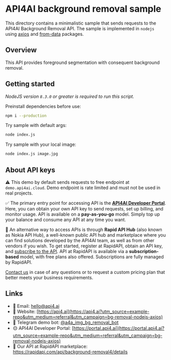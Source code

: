 # API4AI background removal sample

This directory contains a minimalistic sample that sends requests to the API4AI Background Removal API.
The sample is implemented in `nodejs` using [axios](https://www.npmjs.com/package/axios) and [from-data](https://www.npmjs.com/package/form-data) packages.


## Overview

This API provides foreground segmentation with consequent background removal.


## Getting started

*NodeJS version `8.3.0` or greater is required to run this script.*

Preinstall dependencies before use:

```bash
npm i --production
```

Try sample with default args:

```bash
node index.js
```

Try sample with your local image:

```bash
node index.js image.jpg
```


## About API keys

⚠️ This demo by default sends requests to free endpoint at `demo.api4ai.cloud`.
Demo endpoint is rate limited and must not be used in real projects.

✅ The primary entry point for accessing API is the **[API4AI Developer Portal](https://portal.api4.ai?utm_source=example-repo&utm_medium=referral&utm_campaign=bg-removal-nodejs-axios)**. Here, you can obtain your own API key to send requests, set up billing, and monitor usage. API is available on a **pay-as-you-go** model. Simply top up your balance and consume any API at any time you want.

🐙 An alternative way to access APIs is through **Rapid API Hub** (also known as Nokia API Hub), a well-known public API hub and marketplace where you can find solutions developed by the API4AI team, as well as from other vendors if you wish. To get started, register at RapidAPI, obtain an API key, and [subscribe to the API](https://rapidapi.com/api4ai-api4ai-default/api/background-removal4/details). API at RapidAPI is available via a **subscription-based** model, with free plans also offered. Subscriptions are fully managed by RapidAPI.

[Contact us](https://api4.ai/contacts?utm_source=example-repo&utm_medium=referral&utm_campaign=bg-removal-nodejs-axios) in case of any questions or to request a custom pricing plan
that better meets your business requirements.


## Links

* 📩 Email: [hello@api4.ai](mailto:hello@api4.ai)
* 🔗 Website: [https://api4.ai](https://api4.ai?utm_source=example-repo&utm_medium=referral&utm_campaign=bg-removal-nodejs-axios)
* 🤖 Telegram demo bot: [@a4a_img_bg_removal_bot](https://t.me/a4a_img_bg_removal_bot)
* 🟡 API4AI Developer Portal: [https://portal.api4.ai](https://portal.api4.ai?utm_source=example-repo&utm_medium=referral&utm_campaign=bg-removal-nodejs-axios)
* 🔵 Our API at RapidAPI marketplace: https://rapidapi.com/api/background-removal4/details
